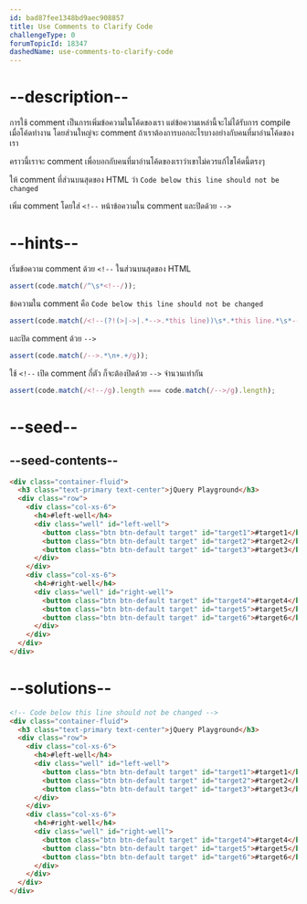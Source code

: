 ```yaml
---
id: bad87fee1348bd9aec908857
title: Use Comments to Clarify Code
challengeType: 0
forumTopicId: 18347
dashedName: use-comments-to-clarify-code
---
```


# --description--
การใช้ comment เป็นการเพิ่มข้อความในโค้ดของเรา แต่ข้อความเหล่านี้จะไม่ได้รับการ compile เมื่อโค้ดทำงาน โดยส่วนใหญ่จะ comment ถ้าเราต้องการบอกอะไรบางอย่างกับคนที่มาอ่านโค้ดของเรา

คราวนี้เราจะ comment เพื่อบอกกับคนที่มาอ่านโค้ดของเราว่าเขาไม่ควรแก้ไขโค้ดนี้ตรงๆ

ให้ comment ที่ส่วนบนสุดของ HTML ว่า `Code below this line should not be changed`

เพิ่ม comment โดยใส่ `<!--` หน้าข้อความใน comment และปิดด้วย `-->`

# --hints--

เริ่มข้อความ comment ด้วย `<!--` ในส่วนบนสุดของ HTML

```js
assert(code.match(/^\s*<!--/));
```

ข้อความใน comment คือ `Code below this line should not be changed`

```js
assert(code.match(/<!--(?!(>|->|.*-->.*this line))\s*.*this line.*\s*-->/gi));
```

และปิด comment ด้วย `-->`

```js
assert(code.match(/-->.*\n+.+/g));
```

ใช้ `<!--` เปิด comment กี่ตัว ก็จะต้องปิดด้วย `-->` จำนวนเท่ากัน

```js
assert(code.match(/<!--/g).length === code.match(/-->/g).length);
```

# --seed--

## --seed-contents--

```html
<div class="container-fluid">
  <h3 class="text-primary text-center">jQuery Playground</h3>
  <div class="row">
    <div class="col-xs-6">
      <h4>#left-well</h4>
      <div class="well" id="left-well">
        <button class="btn btn-default target" id="target1">#target1</button>
        <button class="btn btn-default target" id="target2">#target2</button>
        <button class="btn btn-default target" id="target3">#target3</button>
      </div>
    </div>
    <div class="col-xs-6">
      <h4>#right-well</h4>
      <div class="well" id="right-well">
        <button class="btn btn-default target" id="target4">#target4</button>
        <button class="btn btn-default target" id="target5">#target5</button>
        <button class="btn btn-default target" id="target6">#target6</button>
      </div>
    </div>
  </div>
</div>
```

# --solutions--

```html
<!-- Code below this line should not be changed -->
<div class="container-fluid">
  <h3 class="text-primary text-center">jQuery Playground</h3>
  <div class="row">
    <div class="col-xs-6">
      <h4>#left-well</h4>
      <div class="well" id="left-well">
        <button class="btn btn-default target" id="target1">#target1</button>
        <button class="btn btn-default target" id="target2">#target2</button>
        <button class="btn btn-default target" id="target3">#target3</button>
      </div>
    </div>
    <div class="col-xs-6">
      <h4>#right-well</h4>
      <div class="well" id="right-well">
        <button class="btn btn-default target" id="target4">#target4</button>
        <button class="btn btn-default target" id="target5">#target5</button>
        <button class="btn btn-default target" id="target6">#target6</button>
      </div>
    </div>
  </div>
</div>
```
